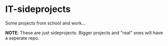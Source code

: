 # IT-sideprojects
Some projects from school and work...

**NOTE**: These are just sideprojects. Bigger projects and "real" ones will have a seperate repo.
